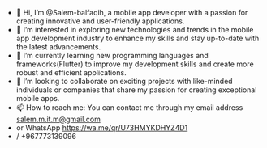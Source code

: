 - 👋 Hi, I’m @Salem-balfaqih, a mobile app developer with a passion for creating innovative and user-friendly applications.
- 👀 I’m interested in exploring new technologies and trends in the mobile app development industry to enhance my skills and stay up-to-date with the latest advancements.
- 🌱 I’m currently learning new programming languages and frameworks(Flutter) to improve my development skills and create more robust and efficient applications.
- 💞 I’m looking to collaborate on exciting projects with like-minded individuals or companies that share my passion for creating exceptional mobile apps.
- 📫 How to reach me: You can contact me through my email address salem.m.it.m@gmail.com
- or WhatsApp https://wa.me/qr/U73HMYKDHYZ4D1
- / +967773139096

<!---
Salem-balfaqih/Salem-balfaqih is a ✨ special ✨ repository because its `README.md` (this file) appears on your GitHub profile.
You can click the Preview link to take a look at your changes.
--->
